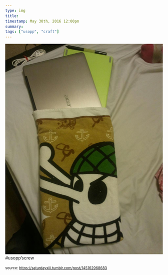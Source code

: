 ```yaml
---
type: img
title: 
timestamp: May 30th, 2016 12:00pm
summary: 
tags: ["usopp", "craft"]
---
```

<img src="../media/145162968683.jpg"/>
                                                                                          <div class="caption">
#usopp’screw
 
                                    
                
                
                
                
                                
<small>source: https://saturdayxiii.tumblr.com/post/145162968683</small>